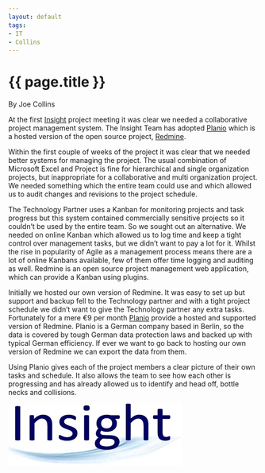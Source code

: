 ```yaml
---
layout: default
tags:
- IT
- Collins
---
```

# {{ page.title }}

By Joe Collins

At the first [Insight](https://insight.blackradley.com) project meeting it was clear we needed a collaborative project management system.  The Insight Team has adopted [Planio](https://plan.io/) which is a hosted version of the open source project, [Redmine](http://www.redmine.org/). 

Within the first couple of weeks of the project it was clear that we needed better systems for managing the project.  The usual combination of Microsoft Excel and Project is fine for hierarchical and single organization projects, but inappropriate for a collaborative and multi organization project.  We needed something which the entire team could use and which allowed us to audit changes and revisions to the project schedule.  

The Technology Partner uses a Kanban for monitoring projects and task progress but this system contained commercially sensitive projects so it couldn’t be used by the entire team.  So we sought out an alternative.  We needed on online Kanban which allowed us to log time and keep a tight control over management tasks, but we didn’t want to pay a lot for it.  Whilst the rise in popularity of Agile as a management process means there are a lot of online Kanbans available, few of them offer time logging and auditing as well.  Redmine is an open source project management web application, which can provide a Kanban using plugins.

Initially we hosted our own version of Redmine.  It was easy to set up but support and backup fell to the Technology partner and with a tight project schedule we didn’t want to give the Technology partner any extra tasks.  Fortunately for a mere €9 per month [Planio](https://plan.io/) provide a hosted and supported version of Redmine.  Planio is a German company based in Berlin, so the data is covered by tough German data protection laws and backed up with typical German efficiency.  If ever we want to go back to hosting our own version of Redmine we can export the data from them.

Using Planio gives each of the project members a clear picture of their own tasks and schedule.  It also allows the team to see how each other is progressing and has already allowed us to identify and head off, bottle necks and collisions.

![Insight Logo](/img/InsightLogo.jpg)
